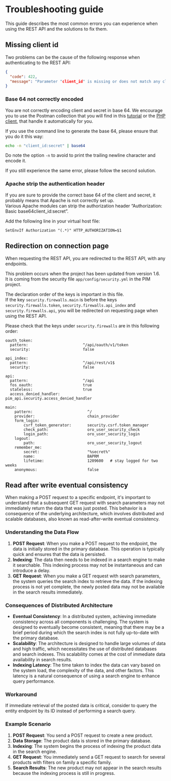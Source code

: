# Troubleshooting guide

This guide describes the most common errors you can experience when using the REST API and the solutions to fix them.

## Missing client id

Two problems can be the cause of the following response when authenticating to the REST API:

```json
{
  "code": 422,
  "message": "Parameter "client_id" is missing or does not match any client, or secret is invalid"
}
```

### Base 64 not correctly encoded

You are not correctly encoding client and secret in base 64.
We encourage you to use the Postman collection that you will find in this [tutorial](/getting-started/your-first-tutorial-4x/welcome.html) or the [PHP client](/php-client/introduction.html), that handle it automatically for you.

If you use the command line to generate the base 64, please ensure that you do it this way:

```bash
echo -n "client_id:secret" | base64
```

Do note the option `-n` to avoid to print the trailing newline character and encode it.

If you still experience the same error, please follow the second solution.

### Apache strip the authentication header

If you are sure to provide the correct base 64 of the client and secret, it probably means that Apache is not correctly set up.  
Various Apache modules can strip the authorization header “Authorization: Basic base64client_id:secret”.

Add the following line in your virtual host file:

```
SetEnvIf Authorization "(.*)" HTTP_AUTHORIZATION=$1
```

## Redirection on connection page

When requesting the REST API, you are redirected to the REST API, with any endpoints.

This problem occurs when the project has been updated from version 1.6.  
It is coming from the security file `app/config/security.yml` in the PIM project.

The declaration order of the keys is important in this file.  
If the key `security.firewalls.main` is before the keys `security.firewalls.token`, `security.firewalls.api_index` and `security.firewalls.api`, you will be redirected on requesting page when using the REST API.

Please check that the keys under `security.firewalls` are in this following order:
```
oauth_token:
  pattern:                        ^/api/oauth/v1/token
  security:                       false

api_index:
  pattern:                        ^/api/rest/v1$
  security:                       false

api:
  pattern:                        ^/api
  fos_oauth:                      true
  stateless:                      true
  access_denied_handler:          pim_api.security.access_denied_handler

main:
    pattern:                        ^/
    provider:                       chain_provider
    form_login:
        csrf_token_generator:       security.csrf.token_manager
        check_path:                 oro_user_security_check
        login_path:                 oro_user_security_login
    logout:
        path:                       oro_user_security_logout
    remember_me:
        secret:                     "%secret%"
        name:                       BAPRM
        lifetime:                   1209600   # stay logged for two weeks
    anonymous:                      false
```

## Read after write eventual consistency

When making a POST request to a specific endpoint, it's important to understand that a subsequent GET request with search parameters may not immediately return the data that was just posted. This behavior is a consequence of the underlying architecture, which involves distributed and scalable databases, also known as read-after-write eventual consistency.

### Understanding the Data Flow

1. **POST Request**: When you make a POST request to the endpoint, the data is initially stored in the primary database. This operation is typically quick and ensures that the data is persisted.
2. **Indexing**: The data then needs to be indexed in a search engine to make it searchable. This indexing process may not be instantaneous and can introduce a delay.
3. **GET Request**: When you make a GET request with search parameters, the system queries the search index to retrieve the data. If the indexing process is not yet complete, the newly posted data may not be available in the search results immediately.

### Consequences of Distributed Architecture

- **Eventual Consistency**: In a distributed system, achieving immediate consistency across all components is challenging. The system is designed to eventually become consistent, meaning that there may be a brief period during which the search index is not fully up-to-date with the primary database.
- **Scalability**: The architecture is designed to handle large volumes of data and high traffic, which necessitates the use of distributed databases and search indexes. This scalability comes at the cost of immediate data availability in search results.
- **Indexing Latency**: The time taken to index the data can vary based on the system load, the complexity of the data, and other factors. This latency is a natural consequence of using a search engine to enhance query performance.

### Workaround

If immediate retrieval of the posted data is critical, consider to query the entity endpoint by its ID instead of performing a search query.

### Example Scenario

1. **POST Request**: You send a POST request to create a new product.
2. **Data Storage**: The product data is stored in the primary database.
3. **Indexing**: The system begins the process of indexing the product data in the search engine.
4. **GET Request**: You immediately send a GET request to search for several products with filters on family a specific family.
5. **Search Results**: The new product may not appear in the search results because the indexing process is still in progress.